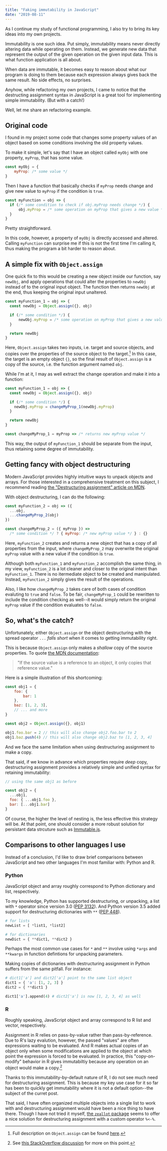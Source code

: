 ```yaml
---
title: "Faking immutability in JavaScript"
date: "2019-08-11"
---
```


As I continue my study of functional programming, I also try to bring its key ideas into my own projects.

Immutability is one such idea. Put simply, immutability means never directly altering data while operating on them. Instead, we generate new data that represent the output of the given operation on the given input data. This is what function application is all about.

When data are immutable, it becomes easy to reason about what our program is doing to them because each expression always gives back the same result. No side effects, no surprises.

Anyhow, while refactoring my own projects, I came to notice that the destructing assignment syntax in JavaScript is a great tool for implementing simple immutability. (But with a catch!)

Well, let me share an refactoring example.

## Original code

I found in my project some code that changes some property values of an object based on some conditions involving the old property values.

To make it simple, let's say that I have an object called `myObj` with one property, `myProp`, that has some value.

```js
const myObj = {
    myProp: /* some value */
}
```

Then I have a function that basically checks if `myProp` needs change and give new value to `myProp` if the condition is `true`. 

```js
const myFunction = obj => {
  if (/* some condition to check if obj.myProp needs change */) {
      obj.myProp = /* some operation on myProp that gives a new value */
  }
}
```

Pretty straightforward.

In this code, however, a property of `myObj` is directly accessed and altered. Calling `myFunction` can surprise me if this is not the first time I'm calling it, thus making the program a bit harder to reason about.

## A simple fix with `Object.assign`

One quick fix to this would be creating a new object inside our function, say `newObj`, and apply operations that could alter the properties to `newObj` instead of to the original input object. The function then returns `newObj` at the end, thus keeping the original input unaltered.

```js
const myFunction_1 = obj => {
  const newObj = Object.assign({}, obj)

  if (/* some condition */) {
      newObj.myProp = /* some operation on myProp that gives a new value */
  }

  return newObj
}
```

Here, `Object.assign` takes two inputs, i.e. target and source objects, and copies over the properties of the source object to the target.[^1] In this case, the target is an empty object `{}`, so the final result of `Object.assign` is a copy of the source, i.e. the function argument named `obj`. 

[^1]: Full description on `Object.assign` can be found [here](https://developer.mozilla.org/en-US/docs/Web/JavaScript/Reference/Global_Objects/Object/assign).

While I'm at it, I may as well extract the change operation and make it into a function:

```js
const myFunction_1 = obj => {
  const newObj = Object.assign({}, obj)

  if (/* some condition */) {
    newObj.myProp = changeMyProp_1(newObj.myProp)
  }

  return newObj
}

const changeMyProp_1 = myProp => /* returns new myProp value */
```

This way, the output of `myFunction_1` should be separate from the input, thus retaining some degree of immutability.

## Getting fancy with object destructuring

Modern JavaScript provides highly intuitive ways to unpack objects and arrays. For those interested in a comprehensive treatment on this subject, I recommend reading [the "Destructuring assignment" article on MDN](https://developer.mozilla.org/en-US/docs/Web/JavaScript/Reference/Operators/Destructuring_assignment).

With object destructuring, I can do the following:

```js
const myFunction_2 = obj => ({
  ...obj,
  ...changeMyProp_2(obj)
})

const changeMyProp_2 = ({ myProp }) =>
  /* some condition */ ? { myProp: /* new myProp value */ } : {}
```

Here, `myFunction_2` creates and returns a new object that has a copy of all properties from the input, where `changeMyProp_2` may overwrite the original `myProp` value with a new value if the condition is `true`. 

Although both `myFunction_1` and `myFunction_2` accomplish the same thing, in my view, `myFunction_2` is a lot cleaner and closer to the original intent than `myFunction_1`. There is no itermediate object to be created and manipulated. Instead, `myFunction_2` simply gives the result of the operations.

Also, I like how `changeMyProp_2` takes care of both cases of condition evaluting to `true` and `false`. To be fair, `changeMyProp_1` could be rewritten to include the condition checking as well--it would simply return the original `myProp` value if the condition evaluates to `false`.

## So, what's the catch?

Unfortunately, either `Object.assign` or the object destructuring with the spread operator `...` _falls short_ when it comes to getting immutability right.

This is because `Object.assign` only makes a _shallow_ copy of the source properties. To quote [the MDN documentation](https://developer.mozilla.org/en-US/docs/Web/JavaScript/Reference/Global_Objects/Object/assign#Deep_Clone):

> "If the source value is a reference to an object, it only copies that reference value."

Here is a simple illustration of this shortcoming:

```js
const obj1 = {
    foo: {
        bar: 1
    },
    baz: [1, 2, 3],
    // ... and more
}

const obj2 = Object.assign({}, obj1)

obj1.foo.bar = 2 // this will also change obj2.foo.bar to 2
obj1.baz.push(4) // this will also change obj2.baz to [1, 2, 3, 4]
```

And we face the same limitation when using destructuring assignment to make a copy.

That said, if we know in advance which properties require _deep_ copy, destructuring assignment provides a relatively simple and unified syntax for retaining immutability:

```js
// using the same obj1 as before

const obj2 = {
  ...obj1,
  foo: { ...obj1.foo },
  bar: [...obj1.bar]
}
```

Of course, the higher the level of nesting is, the less effective this strategy will be. At that point, one should consider a more robust solution for persistant data strcuture such as [Immutable.js](https://github.com/immutable-js/immutable-js).


## Comparisons to other languages I use

Instead of a conclusion, I'd like to draw brief comparisons between JavaScript and two other languages I'm most familiar with: Python and R.

### Python

JavaScript object and array roughly correspond to Python dictionary and list, respectively.

To my knowledge, Python has supported destructuring, or unpacking, a list with `*` operator since version 3.0 ([PEP 3132](https://www.python.org/dev/peps/pep-3132/)). And Python version 3.5 added support for destructuring dictionaries with `**` ([PEP 448](https://www.python.org/dev/peps/pep-0448/)).

```python
# for lists
newList = [ *list1, *list2]

# for dictionaries
newDict = { **dict1, **dict2 }
```

Perhaps the most common use cases for `*` and `**` involve using `*args` and `**kwargs` in function defintions for unpacking parameters.

Making copies of dictionaries with destructuring assignment in Python suffers from the same pitfall. For instance:

```python
# dict1['a'] and dict2['a'] point to the same list object
dict1 = { 'a': [1, 2, 3] }
dict2 = { **dict1 }

dict1['a'].append(4) # dict2['a'] is now [1, 2, 3, 4] as well
```

### R

Roughly speaking, JavaScript object and array correspond to R list and vector, respectively.

Assignment in R relies on pass-by-value rather than pass-by-reference. Due to R's lazy evalution, however, the passed "values" are often expressions waiting to be evaluated. And R makes actual copies of an object only when some modifications are applied to the object at which point the expression is forced to be evaluated. In practice, this "copy-on-modify" behavior in R gives immutabiltiy because any operation on an object would make a copy.[^2]

[^2]: See [this StackOverflow discussion](https://stackoverflow.com/questions/15759117/what-exactly-is-copy-on-modify-semantics-in-r-and-where-is-the-canonical-source) for more on this point.

Thanks to this immutability-by-default nature of R, I do not see much need for destructuring assignment. This is because my key use case for it so far has been to quickly get immutability where it is not a default option--the subject of the curret post.

That said, I have often organized multiple objects into a single list to work with and destructuring assignment would have been a nice thing to have there. Though I have not tried it myself, [the `zeallot` package](https://github.com/r-lib/zeallot) seems to offer a nice solution for destructuring assignment with a custom operator `%<-%`. 
